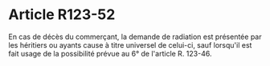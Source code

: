 # Article R123-52

En cas de décès du commerçant, la demande de radiation est présentée par les héritiers ou ayants cause à titre universel de celui-ci, sauf lorsqu'il est fait usage de la possibilité prévue au 6° de l'article R. 123-46.
